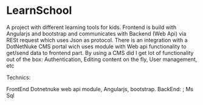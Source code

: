LearnSchool
===========

A project with different learning tools for kids.
Frontend is build with Angularjs and bootstrap and communicates with Backend (Web Api) via RESt request which uses Json as protocol.
There is an integration with a DotNetNuke CMS portal wich uses  module with Web api functionality to get/send data to frontend part. By using a CMS did I get  lot of functionality out of the box: Authentication, Editing content on the fly, User management, etc

Technics: 

FrontEnd Dotnetnuke web api module, Angularjs, bootstrap.
BackEnd: ; Ms Sql
